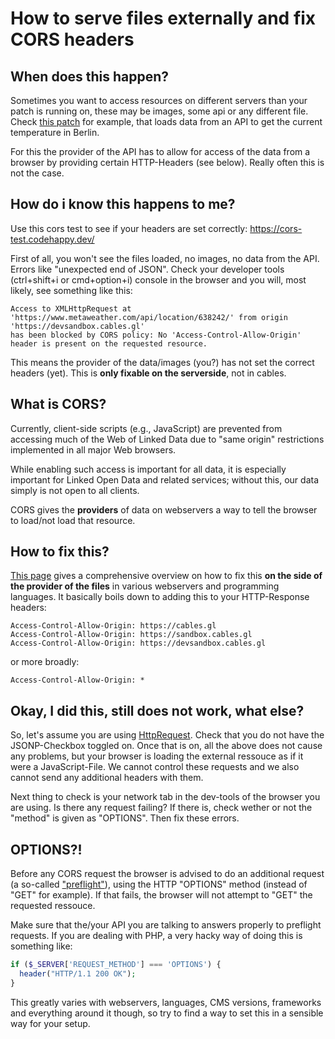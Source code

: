 # How to serve files externally and fix CORS headers

## When does this happen?

Sometimes you want to access resources on different servers than your patch is running on, these may be
images, some api or any different file. Check [this patch](https://cables.gl/p/5FQ08W) for example, that
loads data from an API to get the current temperature in Berlin.

For this the provider of the API has to allow for access of the data from a browser by providing
certain HTTP-Headers (see below). Really often this is not the case.

## How do i know this happens to me?

Use this cors test to see if your headers are set correctly: https://cors-test.codehappy.dev/

First of all, you won't see the files loaded, no images, no data from the API. Errors like "unexpected end of JSON". 
Check your developer tools (ctrl+shift+i or cmd+option+i) console
in the browser and you will, most likely, see something like this:

```
Access to XMLHttpRequest at 'https://www.metaweather.com/api/location/638242/' from origin 'https://devsandbox.cables.gl'
has been blocked by CORS policy: No 'Access-Control-Allow-Origin' header is present on the requested resource.
```

This means the provider of the data/images (you?) has not set the correct headers (yet). This is **only fixable on the serverside**,
not in cables.

## What is CORS?
Currently, client-side scripts (e.g., JavaScript) are prevented from accessing much of the Web of 
Linked Data due to "same origin" restrictions implemented in all major Web browsers.

While enabling such access is important for all data, it is especially important for Linked Open Data and 
related services; without this, our data simply is not open to all clients.

CORS gives the **providers** of data on webservers a way to tell the browser to load/not load that resource.

## How to fix this?

[This page](https://www.w3.org/wiki/CORS_Enabled) gives a comprehensive overview on how to fix this **on the
side of the provider of the files** in various webservers and programming languages. It basically boils down
to adding this to your HTTP-Response headers:

```
Access-Control-Allow-Origin: https://cables.gl
Access-Control-Allow-Origin: https://sandbox.cables.gl
Access-Control-Allow-Origin: https://devsandbox.cables.gl
```

or more broadly:

```
Access-Control-Allow-Origin: *
```

## Okay, I did this, still does not work, what else?

So, let's assume you are using [HttpRequest](https://cables.gl/op/Ops.Json.HttpRequest_v3). Check that you do not have
the JSONP-Checkbox toggled on. Once that is on, all the above does not cause any problems, but your browser is loading
the external ressouce as if it were a JavaScript-File. We cannot control these requests and we also cannot send any
additional headers with them.

Next thing to check is your network tab in the dev-tools of the browser you are using. Is there any request failing?
If there is, check wether or not the "method" is given as "OPTIONS". Then fix these errors.

## OPTIONS?!

Before any CORS request the browser is advised to do an additional request (a so-called ["preflight"](https://livebook.manning.com/book/cors-in-action/chapter-4/)), using the HTTP 
"OPTIONS" method (instead of "GET" for example). If that fails, the browser will not attempt to "GET" the requested ressouce.

Make sure that the/your API you are talking to answers properly to preflight requests. If you are dealing with PHP, a very
hacky way of doing this is something like:

```php
if ($_SERVER['REQUEST_METHOD'] === 'OPTIONS') {
  header("HTTP/1.1 200 OK");
}
```

This greatly varies with webservers, languages, CMS versions, frameworks and everything around it though, so try to find
a way to set this in a sensible way for your setup.
